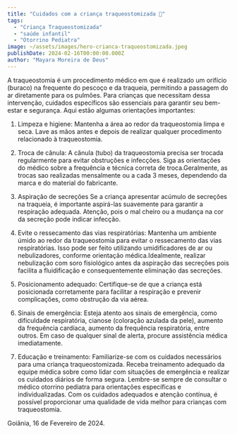 ```yaml
---
title: "Cuidados com a criança traqueostomizada 👶"
tags:
  - "Criança Traqueostomizada"
  - "saúde infantil"
  - "Otorrino Pediatra"
image: ~/assets/images/hero-crianca-traqueostomizada.jpeg
publishDate: 2024-02-16T00:00:00.000Z
author: "Mayara Moreira de Deus"
---
```


A traqueostomia é um procedimento médico em que é realizado um orifício (buraco)
na frequente do pescoço e da traqueia, permitindo a passagem do ar diretamente
para os pulmões. Para crianças que necessitam dessa intervenção, cuidados
específicos são essenciais para garantir seu bem-estar e segurança. Aqui estão
algumas orientações importantes:

1. Limpeza e higiene: Mantenha a área ao redor da traqueostomia limpa e seca.
   Lave as mãos antes e depois de realizar qualquer procedimento relacionado à
   traqueostomia.

2. Troca de cânula: A cânula (tubo) da traqueostomia precisa ser trocada
   regularmente para evitar obstruções e infecções. Siga as orientações do
   médico sobre a frequência e técnica correta de troca.Geralmente, as trocas
   sao realizadas mensalmente ou a cada 3 meses, dependendo da marca e do
   material do fabricante.

3. Aspiração de secreções Se a criança apresentar acúmulo de secreções na
   traqueia, é importante aspirá-las suavemente para garantir a respiração
   adequada. Atenção, pois o mal cheiro ou a mudança na cor da secreção pode
   indicar infecção.

4. Evite o ressecamento das vias respiratórias: Mantenha um ambiente úmido ao
   redor da traqueostomia para evitar o ressecamento das vias respiratórias.
   Isso pode ser feito utilizando umidificadores de ar ou nebulizadores,
   conforme orientação médica.Idealmente, realizar nebulização com soro
   fisiológico antes da aspiração das secreções pois facilita a fluidificação e
   consequentemente eliminação das secreções.

5. Posicionamento adequado: Certifique-se de que a criança está posicionada
   corretamente para facilitar a respiração e prevenir complicações, como
   obstrução da via aérea.

6. Sinais de emergência: Esteja atento aos sinais de emergência, como
   dificuldade respiratória, cianose (coloração azulada da pele), aumento da
   frequência cardíaca, aumento da frequência respiratória, entre outros. Em
   caso de qualquer sinal de alerta, procure assistência médica imediatamente.

7. Educação e treinamento: Familiarize-se com os cuidados necessários para uma
   criança traqueostomizada. Receba treinamento adequado da equipe médica sobre
   como lidar com situações de emergência e realizar os cuidados diários de
   forma segura. Lembre-se sempre de consultar o médico otorrino pediatra para
   orientações específicas e individualizadas. Com os cuidados adequados e
   atenção contínua, é possível proporcionar uma qualidade de vida melhor para
   crianças com traqueostomia.

Goiânia, 16 de Fevereiro de 2024.
